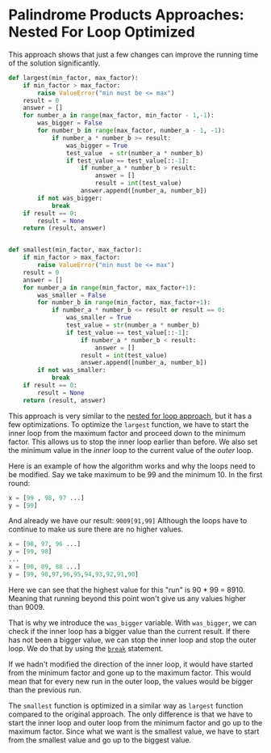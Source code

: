 # Palindrome Products Approaches: Nested For Loop Optimized

This approach shows that just a few changes can improve the running time of the
solution significantly.

```python
def largest(min_factor, max_factor):
    if min_factor > max_factor:
        raise ValueError("min must be <= max")
    result = 0
    answer = []
    for number_a in range(max_factor, min_factor - 1,-1):
        was_bigger = False
        for number_b in range(max_factor, number_a - 1, -1):
            if number_a * number_b >= result:
                was_bigger = True
                test_value  = str(number_a * number_b)
                if test_value == test_value[::-1]:
                    if number_a * number_b > result:
                        answer = []
                        result = int(test_value)
                    answer.append([number_a, number_b])
        if not was_bigger:
            break
    if result == 0:
        result = None
    return (result, answer)


def smallest(min_factor, max_factor):
    if min_factor > max_factor:
        raise ValueError("min must be <= max")
    result = 0
    answer = []
    for number_a in range(min_factor, max_factor+1):
        was_smaller = False
        for number_b in range(min_factor, max_factor+1):
            if number_a * number_b <= result or result == 0:
                was_smaller = True
                test_value = str(number_a * number_b)
                if test_value == test_value[::-1]:
                    if number_a * number_b < result:
                        answer = []
                    result = int(test_value)
                    answer.append([number_a, number_b])
        if not was_smaller:
            break
    if result == 0:
        result = None
    return (result, answer)
```

This approach is very similar to the [nested for loop
approach][approach-nested-for-loop], but it has a few optimizations. To optimize
the `largest` function, we have to start the inner loop from the maximum factor
and proceed down to the minimum factor. This allows us to stop the inner loop
earlier than before. We also set the minimum value in the _inner_ loop to the
current value of the _outer_ loop.

Here is an example of how the algorithm works and why the loops need to be
modified. Say we take maximum to be 99 and the minimum 10. In the first round:

```python
x = [99 , 98, 97 ...]
y = [99]
```

And already we have our result: `9009[91,99]` Although the loops have to
continue to make us sure there are no higher values.

```python
x = [98, 97, 96 ...]
y = [99, 98]
...
x = [90, 89, 88 ...]
y = [99, 98,97,96,95,94,93,92,91,90]
```

Here we can see that the highest value for this "run" is 90 \* 99 = 8910.
Meaning that running beyond this point won't give us any values higher
than 9009.

That is why we introduce the `was_bigger` variable. With `was_bigger`, we can
check if the inner loop has a bigger value than the current result. If there has
not been a bigger value, we can stop the inner loop and stop the outer loop. We
do that by using the [`break`][break] statement.

If we hadn't modified the direction of the inner loop, it would have started
from the minimum factor and gone up to the maximum factor. This would mean that
for every new run in the outer loop, the values would be bigger than the
previous run.

The `smallest` function is optimized in a similar way as `largest` function
compared to the original approach. The only difference is that we have to start
the inner loop and outer loop from the minimum factor and go up to the maximum
factor. Since what we want is the smallest value, we have to start from the
smallest value and go up to the biggest value.

[approach-nested-for-loop]:
  https://exercism.org/tracks/python/exercises/palindrome-products/approaches/nested-for-loop
[break]:
  https://docs.python.org/3/tutorial/controlflow.html#break-and-continue-statements-and-else-clauses-on-loops
